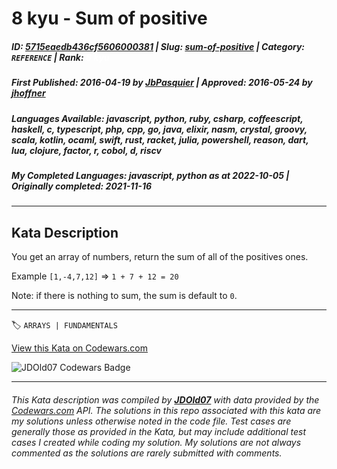 # 8 kyu - Sum of positive

##### **ID**: [5715eaedb436cf5606000381](https://www.codewars.com/kata/5715eaedb436cf5606000381) | **Slug**: [sum-of-positive](https://www.codewars.com/kata/5715eaedb436cf5606000381) | **Category**: `REFERENCE` | **Rank**: <span style="color:white">8 kyu</span>

##### **First Published**: 2016-04-19 ***by*** [JbPasquier](https://www.codewars.com/users/JbPasquier) | **Approved**: 2016-05-24 ***by*** [jhoffner](https://www.codewars.com/users/jhoffner)

##### **Languages Available**: javascript, python, ruby, csharp, coffeescript, haskell, c, typescript, php, cpp, go, java, elixir, nasm, crystal, groovy, scala, kotlin, ocaml, swift, rust, racket, julia, powershell, reason, dart, lua, clojure, factor, r, cobol, d, riscv

##### **My Completed Languages**: javascript, python ***as at*** 2022-10-05 | **Originally completed**: 2021-11-16

---

## Kata Description


You get an array of numbers, return the sum of all of the positives ones.



Example `[1,-4,7,12]` => `1 + 7 + 12 = 20`



Note: if there is nothing to sum, the sum is default to `0`.



---


🏷 `ARRAYS | FUNDAMENTALS`


[View this Kata on Codewars.com](https://www.codewars.com/kata/5715eaedb436cf5606000381)

![](https://www.codewars.com/users/jdold07/badges/large "JDOld07 Codewars Badge")

---

###### *This Kata description was compiled by [**JDOld07**](https://tpstech.dev) with data provided by the [Codewars.com](https://www.codewars.com) API.  The solutions in this repo associated with this kata are my solutions unless otherwise noted in the code file.  Test cases are generally those as provided in the Kata, but may include additional test cases I created while coding my solution.  My solutions are not always commented as the solutions are rarely submitted with comments.*
